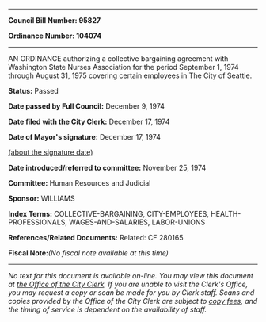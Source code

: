 

********

**Council Bill Number: 95827**
   
**Ordinance Number: 104074**
********

 AN ORDINANCE authorizing a collective bargaining agreement with Washington State Nurses Association for the period September 1, 1974 through August 31, 1975 covering certain employees in The City of Seattle.

**Status:** Passed
   
**Date passed by Full Council:** December 9, 1974
   
**Date filed with the City Clerk:** December 17, 1974
   
**Date of Mayor's signature:** December 17, 1974
   
[(about the signature date)](/~public/approvaldate.htm)
   
   
   
**Date introduced/referred to committee:** November 25, 1974
   
**Committee:** Human Resources and Judicial
   
**Sponsor:** WILLIAMS
   
   
**Index Terms:** COLLECTIVE-BARGAINING, CITY-EMPLOYEES, HEALTH-PROFESSIONALS, WAGES-AND-SALARIES, LABOR-UNIONS

**References/Related Documents:** Related: CF 280165

**Fiscal Note:**_(No fiscal note available at this time)_
********

_No text for this document is available on-line. You may view this document at [the Office of the City Clerk](http://www.seattle.gov/leg/clerk/contactUs.htm). If you are unable to visit the Clerk's Office, you may request a copy or scan be made for you by Clerk staff. Scans and copies provided by the Office of the City Clerk are subject to [copy fees](http://clerk.seattle.gov/~public/clerkfees.htm), and the timing of service is dependent on the availability of staff._

